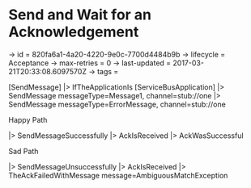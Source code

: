 # Send and Wait for an Acknowledgement

-> id = 820fa6a1-4a20-4220-9e0c-7700d4484b9b
-> lifecycle = Acceptance
-> max-retries = 0
-> last-updated = 2017-03-21T20:33:08.6097570Z
-> tags = 

[SendMessage]
|> IfTheApplicationIs
    [ServiceBusApplication]
    |> SendMessage messageType=Message1, channel=stub://one
    |> SendMessage messageType=ErrorMessage, channel=stub://one


Happy Path

|> SendMessageSuccessfully
|> AckIsReceived
|> AckWasSuccessful

Sad Path

|> SendMessageUnsuccessfully
|> AckIsReceived
|> TheAckFailedWithMessage message=AmbiguousMatchException
~~~
